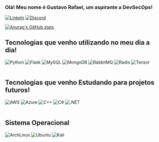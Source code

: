 ### Olá! Meu nome é Gustavo Rafael, um aspirante a DevSecOps!

[![LinkeIn](https://img.shields.io/badge/LinkedIn-0077B5?style=for-the-badge&logo=linkedin&logoColor=white)](https://www.linkedin.com/in/gustavo-rafael-de-gois-soares-89963b210/)
[![Discord](https://img.shields.io/badge/Discord-7289DA?style=for-the-badge&logo=discord&logoColor=white)](https://discordapp.com/users/803982263476944936)

[![Anurag's GitHub stats](https://github-readme-stats.vercel.app/api?username=gr-Soares&theme=radical)](https://github.com/anuraghazra/github-readme-stats)

## Tecnologias que venho utilizando no meu dia a dia!

<div style="display: inline_block">
  <img align="center" alt="Python" src="https://img.shields.io/badge/Python-14354C?style=for-the-badge&logo=python&logoColor=white" />
  <img align="center" alt="Flask" src="https://img.shields.io/badge/Flask-000000?style=for-the-badge&logo=flask&logoColor=white" />
  <img align="center" alt="MySQL" src="https://img.shields.io/badge/MySQL-00000F?style=for-the-badge&logo=mysql&logoColor=white" />
  <img align="center" alt="MongoDB" src="https://img.shields.io/badge/MongoDB-4EA94B?style=for-the-badge&logo=mongodb&logoColor=white" />
  <img align="center" alt="RabbitMQ" src="https://img.shields.io/badge/rabbitmq-%23FF6600.svg?&style=for-the-badge&logo=rabbitmq&logoColor=white" />
  <img align="center" alt="Radis" src="https://img.shields.io/badge/redis-%23DD0031.svg?&style=for-the-badge&logo=redis&logoColor=white" />
  <img align="center" alt="Tensor" src="https://img.shields.io/badge/TensorFlow-FF6F00?style=for-the-badge&logo=tensorflow&logoColor=white" />
</div><br/>


## Tecnologias que venho Estudando para projetos futuros!

<div style="display: inline_block">
  <img align="center" alt="AWS" src="https://img.shields.io/badge/Amazon_AWS-232F3E?style=for-the-badge&logo=amazon-aws&logoColor=white" />
  <img align="center" alt="Azure" src="https://img.shields.io/badge/Microsoft_Azure-0089D6?style=for-the-badge&logo=microsoft-azure&logoColor=white" />
  <img align="center" alt="C++" src="https://img.shields.io/badge/C%2B%2B-00599C?style=for-the-badge&logo=c%2B%2B&logoColor=white" />
  <img align="center" alt="C#" src="https://img.shields.io/badge/C%23-239120?style=for-the-badge&logo=c-sharp&logoColor=white" />
  <img align="center" alt=".NET" src="https://img.shields.io/badge/.NET-5C2D91?style=for-the-badge&logo=.net&logoColor=white" />
</div><br/>

## Sistema Operacional

<div style="display: inline_block">
  <img align="center" alt="ArchLinux" src="https://img.shields.io/badge/Arch_Linux-1793D1?style=for-the-badge&logo=arch-linux&logoColor=white" />
  <img align="center" alt="Ubuntu" src="https://img.shields.io/badge/Ubuntu-E95420?style=for-the-badge&logo=ubuntu&logoColor=white" />
  <img align="center" alt="Kali" src="https://img.shields.io/badge/Kali_Linux-557C94?style=for-the-badge&logo=kali-linux&logoColor=white" />
</div><br/>
